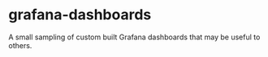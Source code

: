 # grafana-dashboards
A small sampling of custom built Grafana dashboards that may be useful to others.
